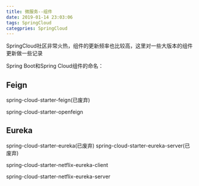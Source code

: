```yaml
---
title: 微服务--组件
date: 2019-01-14 23:03:06
tags: SpringCloud
categpries: SpringCloud
---
```

SpringCloud社区非常火热，组件的更新频率也比较高，这里对一些大版本的组件更新做一些记录

<!-- more -->
Spring Boot和Spring Cloud组件的命名：


## Feign ##

spring-cloud-starter-feign(已废弃)

spring-cloud-starter-openfeign


## Eureka ##

spring-cloud-starter-eureka(已废弃)
spring-cloud-starter-eureka-server(已废弃)

spring-cloud-starter-netflix-eureka-client

spring-cloud-starter-netflix-eureka-server